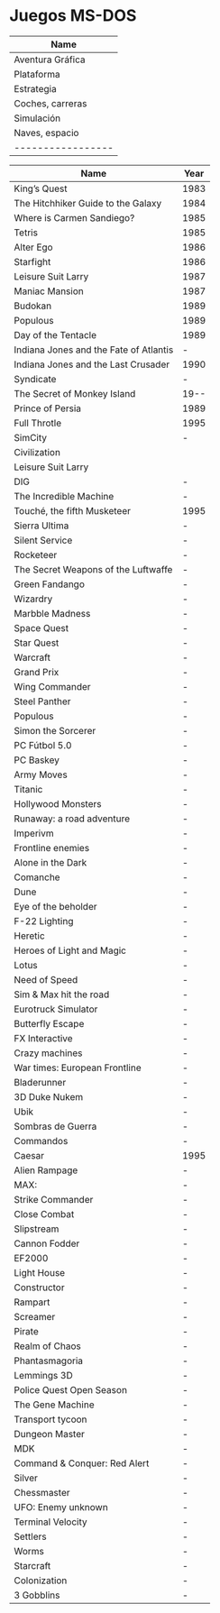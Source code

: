 Juegos MS-DOS
======

| Name                  |
|-----------------------|
| Aventura Gráfica |
| Plataforma |
| Estrategia |
| Coches, carreras |
| Simulación |
| Naves, espacio |
|-----------------|

| Name                  |  Year  |
|-----------------------|--------|
| King’s Quest | 1983 |
| The Hitchhiker Guide to the Galaxy | 1984 |
| Where is Carmen Sandiego? | 1985 |
| Tetris   | 1985 |
| Alter Ego | 1986 |
| Starfight | 1986 |
| Leisure Suit Larry | 1987 |
| Maniac Mansion | 1987 |
| Budokan  | 1989 |
| Populous | 1989 |
| Day of the Tentacle | 1989 |
| Indiana Jones and the Fate of Atlantis | - |
| Indiana Jones and the Last Crusader | 1990 |
| Syndicate | - |
| The Secret of Monkey Island | 19-- |
| Prince of Persia | 1989 |
| Full Throtle | 1995 |
| SimCity | - |
| Civilization | |
| Leisure Suit Larry |  |
| DIG | - |
| The Incredible Machine | - |
| Touché, the fifth Musketeer | 1995 |
| Sierra Ultima | - |
| Silent Service | - |
| Rocketeer | - |
| The Secret Weapons of the Luftwaffe | - |
| Green Fandango | - |
| Wizardry | - |
| Marbble Madness | - |
| Space Quest | - |
| Star Quest | - |
| Warcraft | - |
| Grand Prix | - |
| Wing Commander | - |
| Steel Panther | - |
| Populous | - |
| Simon the Sorcerer | - |
| PC Fútbol 5.0 | - |
| PC Baskey | - |
| Army Moves | - |
| Titanic | - |
| Hollywood Monsters | - |
| Runaway: a road adventure | - |
| Imperivm | - |
| Frontline enemies | - |
| Alone in the Dark | - |
| Comanche | - |
| Dune | - |
| Eye of the beholder | - |
| F-22 Lighting | - |
| Heretic | - |
| Heroes of Light and Magic | - |
| Lotus | - |
| Need of Speed | - |
| Sim & Max hit the road | - |
| Eurotruck Simulator | - |
| Butterfly Escape | - |
| FX Interactive | - |
| Crazy machines | - |
| War times: European Frontline | - |
| Bladerunner | - |
| 3D Duke Nukem | - |
| Ubik | - |
| Sombras de Guerra | - |
| Commandos | - |
| Caesar | 1995 |
| Alien Rampage | - |
| MAX: | - |
| Strike Commander | - |
| Close Combat | - |
| Slipstream | - |
| Cannon Fodder | - |
| EF2000 | - |
| Light House | - |
| Constructor | - |
| Rampart | - |
| Screamer | - |
| Pirate | - |
| Realm of Chaos | - |
| Phantasmagoria | - |
| Lemmings 3D | - |
| Police Quest Open Season | - |
| The Gene Machine | - |
| Transport tycoon | - |
| Dungeon Master | - |
| MDK | - |
| Command & Conquer: Red Alert | - |
| Silver | - |
| Chessmaster | - |
| UFO: Enemy unknown | - |
| Terminal Velocity | - |
| Settlers | - |
| Worms | - |
| Starcraft | - |
| Colonization | - |
| 3 Gobblins | - |
